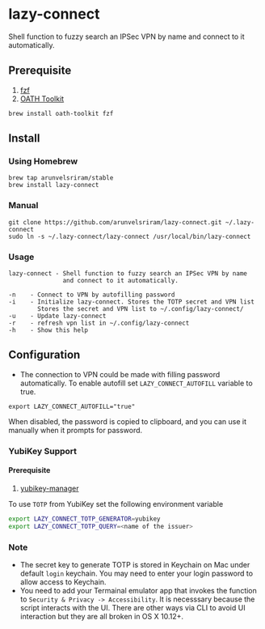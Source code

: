 # lazy-connect

Shell function to fuzzy search an IPSec VPN by name and connect to it automatically.

## Prerequisite

1.  [fzf](https://github.com/junegunn/fzf)
2.  [OATH Toolkit](https://www.nongnu.org/oath-toolkit/index.html)

```
brew install oath-toolkit fzf
```

## Install

### Using Homebrew

```
brew tap arunvelsriram/stable
brew install lazy-connect
```

### Manual

```
git clone https://github.com/arunvelsriram/lazy-connect.git ~/.lazy-connect
sudo ln -s ~/.lazy-connect/lazy-connect /usr/local/bin/lazy-connect
```

### Usage

```
lazy-connect - Shell function to fuzzy search an IPSec VPN by name
               and connect to it automatically.

-n    - Connect to VPN by autofilling password
-i    - Initialize lazy-connect. Stores the TOTP secret and VPN list
        Stores the secret and VPN list to ~/.config/lazy-connect/
-u    - Update lazy-connect
-r    - refresh vpn list in ~/.config/lazy-connect
-h    - Show this help
```

## Configuration

* The connection to VPN could be made with filling password automatically. To enable autofill set `LAZY_CONNECT_AUTOFILL` variable to true.

```
export LAZY_CONNECT_AUTOFILL="true"
```
When disabled, the password is copied to clipboard, and you can use it manually when it prompts for password.

### YubiKey Support

#### Prerequisite

1.  [yubikey-manager](https://github.com/Yubico/yubikey-manager)

To use `TOTP` from YubiKey set the following environment variable

```sh
export LAZY_CONNECT_TOTP_GENERATOR=yubikey
export LAZY_CONNECT_TOTP_QUERY=<name of the issuer>
```

### Note

- The secret key to generate TOTP is stored in Keychain on Mac under default `login` keychain. You may need to
  enter your login password to allow access to Keychain.
- You need to add your Termainal emulator app that invokes the function to `Security & Privacy -> Accessibility`. It is
  necesssary because the script interacts with the UI. There are other ways via CLI to avoid UI interaction but
  they are all broken in OS X 10.12+.
